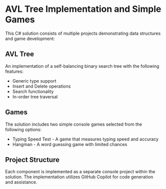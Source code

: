 # AVL Tree Implementation and Simple Games

This C# solution consists of multiple projects demonstrating data structures and game development:

## AVL Tree

An implementation of a self-balancing binary search tree with the following features:

- Generic type support
- Insert and Delete operations
- Search functionality
- In-order tree traversal

## Games

The solution includes two simple console games selected from the following options:

- Typing Speed Test - A game that measures typing speed and accuracy
- Hangman - A word guessing game with limited chances

## Project Structure

Each component is implemented as a separate console project within the solution. The implementation utilizes GitHub Copilot for code generation and assistance.
